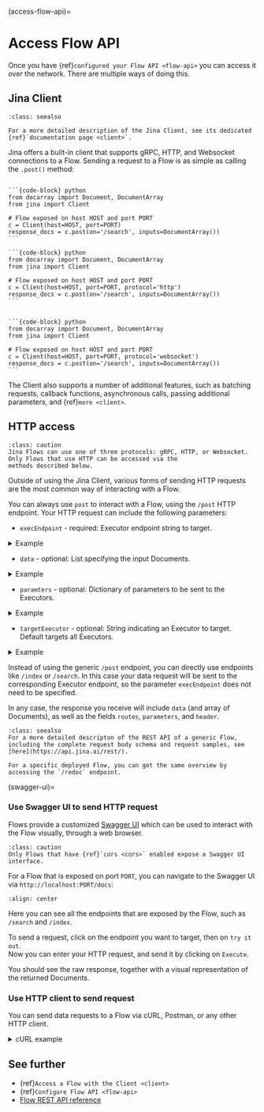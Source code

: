 (access-flow-api)=
# Access Flow API

Once you have {ref}`configured your Flow API <flow-api>` you can access it over the network.
There are multiple ways of doing this.

## Jina Client

```{admonition} See Also
:class: seealso

For a more detailed description of the Jina Client, see its dedicated {ref}`documentation page <client>`.
```

Jina offers a built-in client that supports gRPC, HTTP, and Websocket connections to a Flow.
Sending a request to a Flow is as simple as calling the `.post()` method:

````{tab} gRPC

```{code-block} python
from docarray import Document, DocumentArray
from jina import Client

# Flow exposed on host HOST and port PORT
c = Client(host=HOST, port=PORT)
response_docs = c.post(on='/search', inputs=DocumentArray())
```
````

````{tab} HTTP
```{code-block} python
from docarray import Document, DocumentArray
from jina import Client

# Flow exposed on host HOST and port PORT
c = Client(host=HOST, port=PORT, protocol='http')
response_docs = c.post(on='/search', inputs=DocumentArray())
```
````

````{tab} WebSocket

```{code-block} python
from docarray import Document, DocumentArray
from jina import Client

# Flow exposed on host HOST and port PORT
c = Client(host=HOST, port=PORT, protocol='websocket')
response_docs = c.post(on='/search', inputs=DocumentArray())
```
````

The Client also supports a number of additional features, such as batching requests, callback functions, asynchronous calls,
passing additional parameters, and {ref}`more <client>`.

## HTTP access

```{admonition} Available Protocols
:class: caution
Jina Flows can use one of three protocols: gRPC, HTTP, or Websocket. Only Flows that use HTTP can be accessed via the
methods described below.
```

Outside of using the Jina Client, various forms of sending HTTP requests are the most common way of interacting with a Flow.

You can always use `post` to interact with a Flow, using the `/post` HTTP endpoint.
Your HTTP request can include the following parameters:

- `execEndpoint` - required: Executor endpoint string to target.

<details>
  <summary>Example</summary>

    ```
    "execEndpoint": "/index"
    ```

</details>

- `data` - optional: List specifying the input Documents.

<details>
  <summary>Example</summary>

    ```
    "data": [{"text": "hello"}, {"text": "world"]
    ```

</details>

- `paramters` - optional: Dictionary of parameters to be sent to the Executors.

<details>
  <summary>Example</summary>

    ```
    "parameters": {"param1": "hello world"}
    ```

</details>

- `targetExecutor` - optional: String indicating an Executor to target. Default targets all Executors.

<details>
  <summary>Example</summary>

    ```
    "targetExecutor": "MyExec"
    ```

</details>

Instead of using the generic `/post` endpoint, you can directly use endpoints like `/index` or `/search`.
In this case your data request will be sent to the corresponding Executor endpoint, so the parameter `execEndpoint` does not need to be specified.

In any case, the response you receive will include `data` (and array of Documents), as well as the fields `routes`, `parameters`, and `header`.

```{admonition} See also: Flow REST API
:class: seealso
For a more detailed descripton of the REST API of a generic Flow, including the complete request body schema and request samples, see [here](https://api.jina.ai/rest/).

For a specific deployed Flow, you can get the same overview by accessing the `/redoc` endpoint.
```

(swagger-ui)=
### Use Swagger UI to send HTTP request

Flows provide a customized [Swagger UI](https://swagger.io/tools/swagger-ui/) which can be used to interact with the Flow
visually, through a web browser.

```{admonition} Available Protocols
:class: caution
Only Flows that have {ref}`cors <cors>` enabled expose a Swagger UI interface.
```

For a Flow that is exposed on port `PORT`, you can navigate to the Swagger UI via `http://localhost:PORT/docs`:

```{figure} ../../../.github/2.0/swagger-ui.png
:align: center
```
Here you can see all the endpoints that are exposed by the Flow, such as `/search` and `/index`.

To send a request, click on the endpoint you want to target, then on `try it out`.
\
Now you can enter your HTTP request, and send it by clicking on `Execute`.

You should see the raw response, together with a visual representation of the returned Documents.

### Use HTTP client to send request

You can send data requests to a Flow via cURL, Postman, or any other HTTP client.

<details>
  <summary>cURL example</summary>

    ```console
    $ curl --request POST 'http://localhost:12345/post' --header 'Content-Type: application/json' -d '{"data": [{"text": "hello world"}],"execEndpoint": "/index"}'
    
    {
      "requestId": "e2978837-e5cb-45c6-a36d-588cf9b24309",
      "data": {
        "docs": [
          {
            "id": "84d9538e-f5be-11eb-8383-c7034ef3edd4",
            "granularity": 0,
            "adjacency": 0,
            "parentId": "",
            "text": "hello world",
            "chunks": [],
            "weight": 0.0,
            "matches": [],
            "mimeType": "",
            "tags": {
              "mimeType": "",
              "parentId": ""
            },
            "location": [],
            "offset": 0,
            "embedding": null,
            "scores": {},
            "modality": "",
            "evaluations": {}
          }
        ],
        "groundtruths": []
      },
      "header": {
        "execEndpoint": "/index",
        "targetPeapod": "",
        "noPropagate": false
      },
      "parameters": {},
      "routes": [
        {
          "pod": "gateway",
          "podId": "5742d5dd-43f1-451f-88e7-ece0588b7557",
          "startTime": "2021-08-05T07:26:58.636258+00:00",
          "endTime": "2021-08-05T07:26:58.636910+00:00",
          "status": null
        }
      ],
      "status": {
        "code": 0,
        "description": "",
        "exception": null
      }
    }
    ```

</details>

## See further

- {ref}`Access a Flow with the Client <client>`
- {ref}`Configure Flow API <flow-api>`
- [Flow REST API reference](https://api.jina.ai/rest/)